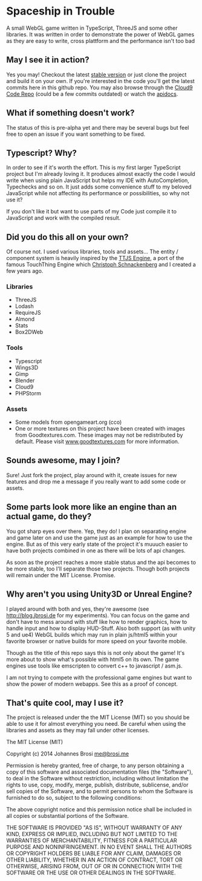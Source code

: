 # Spaceship in Trouble

A small WebGL game written in TypeScript, ThreeJS and some other libraries.
It was written in order to demonstrate the power of WebGL games as they are easy to write,
cross plattform and the performance isn't too bad

## May I see it in action?

Yes you may! Checkout the latest [stable version](http://jbrosi.github.io/spaceshipintrouble/demo/) or just clone the
project and build it on your own. If you're interested in the code you'll get the latest commits here in this github repo.
You may also browse through the [Cloud9 Code Repo](https://c9.io/jbrosi/spaceshipintrouble) (could be a few commits outdated)
or watch the [apidocs](http://jbrosi.github.io/spaceshipintrouble/api).

## What if something doesn't work?

The status of this is pre-alpha yet and there may be several bugs but feel free
to open an issue if you want something to be fixed.

## Typescript? Why?

In order to see if it's worth the effort. This is my first larger TypeScript project but I'm already loving it. It
produces almost exactly the code I would write when using plain JavaScript but helps my IDE with AutoCompletion, Typechecks
and so on. It just adds some convenience stuff to my beloved JavaScript while not affecting its performance or possibilities,
so why not use it?

If you don't like it but want to use parts of my Code just compile it to JavaScript and work with the compiled result.

## Did you do this all on your own?

Of course not. I used various libraries, tools and assets... The entity / component system is heavily inspired by the
[TTJS Engine](https://github.com/CSchnackenberg/TTjs), a port of the famous TouchThing Engine which
[Christoph Schnackenberg](https://github.com/CSchnackenberg) and I created a few years ago.

### Libraries

- ThreeJS
- Lodash
- RequireJS
- Almond
- Stats
- Box2DWeb


### Tools

- Typescript
- Wings3D
- Gimp
- Blender
- Cloud9
- PHPStorm

### Assets

- Some models from opengameart.org (cco)
- One or more textures on this project have been created with images from Goodtextures.com. These images may not be redistributed by default. Please visit www.goodtextures.com for more information.


## Sounds awesome, may I join?

Sure! Just fork the project, play around with it, create issues for new features and drop me a message if you really
want to add some code or assets.


## Some parts look more like an engine than an actual game, do they?

You got sharp eyes over there. Yep, they do! I plan on separating engine and game later on and use the game
just as an example for how to use the engine. But as of this very early state of the project it's muuuch easier
to have both projects combined in one as there will be lots of api changes.

As soon as the project reaches a more stable status and the api becomes to be more stable, too I'll separate those
two projects. Though both projects will remain under the MIT License. Promise.


## Why aren't you using Unity3D or Unreal Engine?

I played around with both and yes, they're awesome (see http://blog.jbrosi.de for my experiments). You can focus on
the game and don't  have to mess around with stuff like how to render graphics, how to handle input and how to display
HUD-Stuff. Also both support (as with unity 5 and ue4) WebGL builds which may run in plain js/html5 within your favorite
browser or native builds for more speed on your favorite mobile.

Though as the title of this repo says this is not only about the game! It's more about to show what's possible with html5 on its own.
The game engines use tools like emscripten to convert c++ to javascript / asm.js.

I am not trying to compete with the professional game engines but want to show the power of modern webapps. See this
as a proof of concept.


## That's quite cool, may I use it?

The project is released under the the MIT License (MIT) so you should be able
to use it for almost everything you need. Be careful when using the libraries and
assets as they may fall under other licenses.


The MIT License (MIT)

Copyright (c) 2014 Johannes Brosi <me@brosi.me>

Permission is hereby granted, free of charge, to any person obtaining a copy
of this software and associated documentation files (the "Software"), to deal
in the Software without restriction, including without limitation the rights
to use, copy, modify, merge, publish, distribute, sublicense, and/or sell
copies of the Software, and to permit persons to whom the Software is
furnished to do so, subject to the following conditions:

The above copyright notice and this permission notice shall be included in
all copies or substantial portions of the Software.

THE SOFTWARE IS PROVIDED "AS IS", WITHOUT WARRANTY OF ANY KIND, EXPRESS OR
IMPLIED, INCLUDING BUT NOT LIMITED TO THE WARRANTIES OF MERCHANTABILITY,
FITNESS FOR A PARTICULAR PURPOSE AND NONINFRINGEMENT. IN NO EVENT SHALL THE
AUTHORS OR COPYRIGHT HOLDERS BE LIABLE FOR ANY CLAIM, DAMAGES OR OTHER
LIABILITY, WHETHER IN AN ACTION OF CONTRACT, TORT OR OTHERWISE, ARISING FROM,
OUT OF OR IN CONNECTION WITH THE SOFTWARE OR THE USE OR OTHER DEALINGS IN
THE SOFTWARE.
